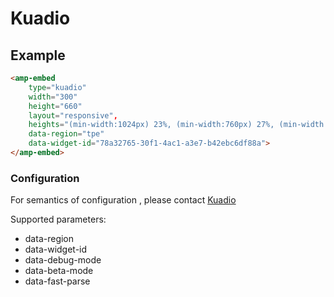 <!---
Copyright 2018 The AMP HTML Authors. All Rights Reserved.

Licensed under the Apache License, Version 2.0 (the "License");
you may not use this file except in compliance with the License.
You may obtain a copy of the License at

      http://www.apache.org/licenses/LICENSE-2.0

Unless required by applicable law or agreed to in writing, software
distributed under the License is distributed on an "AS-IS" BASIS,
WITHOUT WARRANTIES OR CONDITIONS OF ANY KIND, either express or implied.
See the License for the specific language governing permissions and
limitations under the License.
-->


# Kuadio

## Example

```html
<amp-embed
    type="kuadio"
    width="300"
    height="660"
    layout="responsive",
    heights="(min-width:1024px) 23%, (min-width:760px) 27%, (min-width:480px) 72%, 220%"
    data-region="tpe"
    data-widget-id="78a32765-30f1-4ac1-a3e7-b42ebc6df88a">
</amp-embed>
```

### Configuration

For semantics of configuration , please contact [Kuadio](https://www.tenmax.io/kuadio)

Supported parameters:

- data-region
- data-widget-id
- data-debug-mode
- data-beta-mode
- data-fast-parse